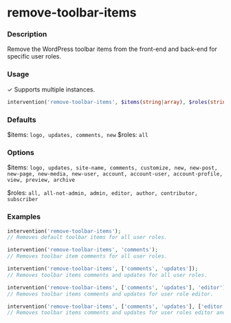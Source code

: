 # remove-toolbar-items

### Description
Remove the WordPress toolbar items from the front-end and back-end for specific user roles.

### Usage
&#10003; Supports multiple instances.
```php
intervention('remove-toolbar-items', $items(string|array), $roles(string|array));
```

### Defaults
$items: `logo, updates, comments, new`
$roles: `all`

### Options
$items: `logo, updates, site-name, comments, customize, new, new-post, new-page, new-media, new-user, account, account-user, account-profile, view, preview, archive`

$roles: `all, all-not-admin, admin, editor, author, contributor, subscriber`

### Examples
```php
intervention('remove-toolbar-items');
// Removes default toolbar items for all user roles.

intervention('remove-toolbar-items', 'comments');
// Removes toolbar item comments for all user roles.

intervention('remove-toolbar-items', ['comments', 'updates']);
// Removes toolbar items comments and updates for all user roles.

intervention('remove-toolbar-items', ['comments', 'updates'], 'editor');
// Removes toolbar items comments and updates for user role editor.

intervention('remove-toolbar-items', ['comments', 'updates'], ['editor', 'author']);
// Removes toolbar items comments and updates for user roles editor and author.
```
